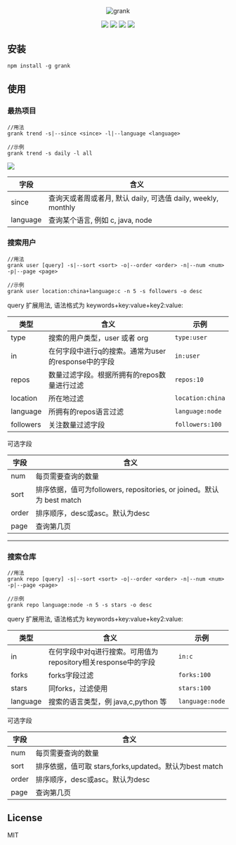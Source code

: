 <div align=center>
    <p><img src="https://cdoco.com/images/grank.png" alt="grank"/></p>
    <a target="_blank" href="https://npmjs.org/package/grank" title="NPM version"><img src="https://img.shields.io/npm/v/grank.svg"></a>
    <a target="_blank" href="https://travis-ci.org/cdoco/grank" title="Build Status"><img src="https://travis-ci.org/cdoco/grank.svg?branch=master"></a>
    <a target="_blank" href="https://opensource.org/licenses/MIT" title="License: MIT"><img src="https://img.shields.io/badge/License-MIT-blue.svg"></a>
    <a target="_blank" href="http://nodejs.org/download/" title="Node version"><img src="https://img.shields.io/badge/node.js-%3E=_6.0-green.svg"></a>
</div>

## 安装

```shell
npm install -g grank
```

## 使用

### 最热项目

```shell
//用法
grank trend -s|--since <since> -l|--language <language>

//示例
grank trend -s daily -l all
```

![](https://cdoco.com/images/trending.png)

字段|含义
-|-
since|查询天或者周或者月, 默认 daily, 可选值 daily, weekly, monthly
language|查询某个语言, 例如 c, java, node

### 搜索用户

```shell
//用法
grank user [query] -s|--sort <sort> -o|--order <order> -n|--num <num> -p|--page <page>

//示例
grank user location:china+language:c -n 5 -s followers -o desc
```

query 扩展用法, 语法格式为 keywords+key:value+key2:value:

类型|含义|示例
-|-|-
type|搜索的用户类型，user 或者 org|`type:user`
in|在何字段中进行q的搜索。通常为user的response中的字段|`in:user`
repos|数量过滤字段。根据所拥有的repos数量进行过滤|`repos:10`
location|所在地过滤|`location:china`
language|所拥有的repos语言过滤|`language:node`
followers|关注数量过滤字段|`followers:100`

可选字段

字段|含义
-|-
num|每页需要查询的数量
sort|排序依据，值可为followers, repositories, or joined。默认为 best match
order|排序顺序，desc或asc。默认为desc
page|查询第几页

---

### 搜索仓库

```shell
//用法
grank repo [query] -s|--sort <sort> -o|--order <order> -n|--num <num> -p|--page <page>

//示例
grank repo language:node -n 5 -s stars -o desc
```

query 扩展用法, 语法格式为 keywords+key:value+key2:value:

类型|含义|示例
-|-|-
in|在何字段中对q进行搜索。可用值为repository相关response中的字段|`in:c`
forks|forks字段过滤|`forks:100`
stars|同forks，过滤使用|`stars:100`
language|搜索的语言类型，例 java,c,python 等|`language:node`

可选字段

字段|含义
-|-
num|每页需要查询的数量
sort|排序依据，值可取 stars,forks,updated。默认为best match
order|排序顺序，desc或asc。默认为desc
page|查询第几页

## License

MIT